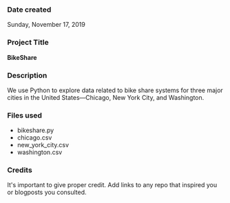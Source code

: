 ### Date created
Sunday, November 17, 2019

### Project Title
**BikeShare**

### Description

We use Python to explore data related to bike share systems for
three major cities in the United States—Chicago, New York City, and Washington.
### Files used
 - bikeshare.py
 - chicago.csv
 - new_york_city.csv
 - washington.csv

### Credits
It's important to give proper credit. Add links to any repo that inspired you or blogposts you consulted.

